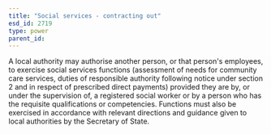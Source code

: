 ```yaml
---
title: "Social services - contracting out"
esd_id: 2719
type: power
parent_id:  
---
```


A local authority may authorise another person, or that person's employees, to exercise social services functions (assessment of needs for community care services, duties of responsible authority following notice under section 2 and in respect of prescribed direct payments) provided they are by, or under the supervision of, a registered social worker or by a person who has the requisite qualifications or competencies. Functions must also be exercised in accordance with relevant directions and guidance given to local authorities by the Secretary of State.

